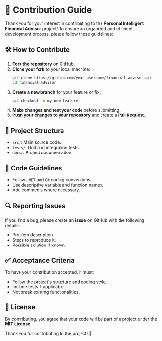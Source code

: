 # 📜 Contribution Guide

Thank you for your interest in contributing to the **Personal Intelligent Financial Advisor** project! To ensure an organized and efficient development process, please follow these guidelines:

## 🛠️ How to Contribute
1. **Fork the repository** on GitHub.
2. **Clone your fork** to your local machine:
   ```bash
   git clone https://github.com/your-username/financial-advisor.git
   cd financial-advisor
   ```
3. **Create a new branch** for your feature or fix:
   ```bash
   git checkout -b my-new-feature
   ```
4. **Make changes and test your code** before submitting.
5. **Push your changes to your repository** and create a **Pull Request**.

## 📂 Project Structure
- `src/`: Main source code.
- `tests/`: Unit and integration tests.
- `docs/`: Project documentation.

## 📌 Code Guidelines
- Follow `.NET` and `C#` coding conventions.
- Use descriptive variable and function names.
- Add comments where necessary.

## 🔍 Reporting Issues
If you find a bug, please create an **issue** on GitHub with the following details:
- Problem description.
- Steps to reproduce it.
- Possible solution if known.

## ✅ Acceptance Criteria
To have your contribution accepted, it must:
- Follow the project's structure and coding style.
- Include tests if applicable.
- Not break existing functionalities.

## 📄 License
By contributing, you agree that your code will be part of a project under the **MIT License**.

Thank you for contributing to the project! 🚀
